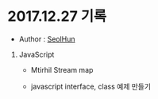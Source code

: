 # 2017.12.27 기록
- Author : [SeolHun](https://github.com/SeolHun)

1. JavaScript
	- Mtirhil Stream map

	- javascript interface, class 예제 만들기
	